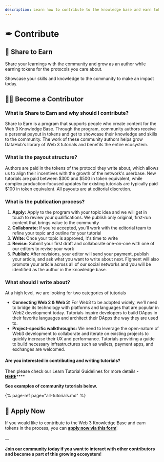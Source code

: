 ```yaml
---
description: Learn how to contribute to the knowledge base and earn tokens
---
```


# ✒ Contribute

## 🤝 Share to Earn

Share your learnings with the community and grow as an author while earning tokens for the protocols you care about. 

Showcase your skills and knowledge to the community to make an impact today. 

## **👨‍💻 Become a Contributor** 

### **What is Share to Earn and why should I contribute?** 

Share to Earn is a program that supports people who create content for the Web 3 Knowledge Base. Through the program, community authors receive a personal payout in tokens and get to showcase their knowledge and skills to the community. The work of these community authors helps grow DataHub's library of Web 3 tutorials and benefits the entire ecosystem. 

### What is the payout structure? 

Authors are paid in the tokens of the protocol they write about, which allows us to align their incentives with the growth of the network's userbase. New tutorials are paid between $300 and $500 in token equivalent, while complex production-focused updates for existing tutorials are typically paid $100 in token equivalent. All payouts are at editorial discretion. 

### What is the publication process? 

1. **Apply:** Apply to the program with your topic idea and we will get in touch to review your qualifications. We publish only original, first-run content that brings value to the community  
2. **Collaborate:** If you're accepted, you'll work with the editorial team to refine your topic and outline for your tutorial 
3. **Write:** Once your topic is approved, it's time to write  
4. **Revise:** Submit your first draft and collaborate one-on-one with one of our editors to revise your work  
5. **Publish:** After revisions, your editor will send your payment, publish your article, and ask what you want to write about next. Figment will also promote your article across all of our social networks and you will be identified as the author in the knowledge base. 

### What should I write about? 

At a high level, we are looking for two categories of tutorials

* **Connecting Web 2 & Web 3:** For Web3 to be adopted widely, we'll need to bridge its technology with platforms and languages that are popular in Web2 development today. Tutorials inspire developers to build DApps in their favorite languages and architect their DApps the way they are used to.  
* **Project-specific walkthroughs:** We need to leverage the open-nature of Web3 development to collaborate and iterate on existing projects to quickly increase their UX and performance. Tutorials providing a guide to build necessary infrastructures such as wallets, payment apps, and exchanges are welcomed.

#### Are you interested in contributing and writing tutorials? 

Then please check our Learn Tutorial Guidelines for more details - [**HERE**](https://docs.google.com/document/d/13LWLrWzZ34M0ldWGeDANcWxw9nEWk3AX3VwXRBIOs1M/edit?usp=sharing)\*\*\*\*

**See examples of community tutorials below.**

{% page-ref page="all-tutorials.md" %}

## 📝 Apply Now

If you would like to contribute to the Web 3 Knowledge Base and earn tokens in the process, you can [**apply now via this form**](https://forms.gle/v5ksLNBG24cxm1Bs6)! 

\_\_

#### [Join our community today](https://discord.gg/fszyM7K) if you want to interact with other contributors and become a part of this growing ecosystem! 

